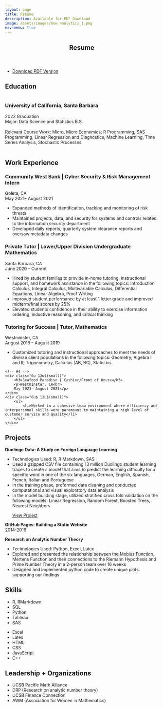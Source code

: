 ```yaml
---
layout: page
title: Resume
description: Available for PDF Download 
image: assets/images/new_analytics_1.png
nav-menu: true
---
```

<!-- Main -->
<div id="main" class="alt">

<!-- One -->
<section id="one">
	<div class="inner">
		<header class="major">
			<h1>Resume</h1>
		</header>
<ul class="actions">
	<li><a href="Do_Jenny .pdf" class="button fit icon fa-download">Download PDF Version</a></li>
</ul>

<!-- Education -->
	
<h2 id="content">Education</h2>
<div class="box">
	<span class="image left"><img src="{% link assets/images/ucsb_seal.gif %}" alt="" style="max-width: 100%;" /></span><h3>University of California, Santa Barbara</h3>
		<p>2022 Graduation
		<br>Major: Data Science and Statistics B.S.
		<br><br>Relevant Course Work: Micro, Micro Economics; R Programming, SAS Programming, Linear Regression and Diagnostics, Machine Learning, Time Series Analysis, Stochastic Processes<br><br></p>
	</div>
		
<!-- Education -->
<!-- <h2 id="content">Education</h2>
	<div class="row">
	<div class="6u 12u$(small)">
	<div class="box">
		<p><span class="image left"><img src="{% link assets/images/ucsb_seal.gif %}" alt="" style="max-width: 100%;" /></span><strong>University of California, Santa Barbara</strong>
		<br>2022 Graduation
		<br>Major: Data Science and Statistics B.S.
		<br><br>Relevant Course Work: Micro, Micro Economics; R Programming, SAS Programming, Linear Regression and Diagnostics, Machine Learning, Time Series Analysis, Stochastic Processes<br></p>
	</div>
	</div>
	<div class="6u$ 12u$(small)">
	<div class="box">
		<p><span class="image left"><img src="{% link assets/images/ucsb_seal.gif %}" alt="" style="max-width: 100%;" /></span><strong>Fountain Valley High School</strong>
		<br>2014-2018</p>
	</div>
		</div>
		</div>
-->
		
<!-- Work Experience -->
<h2 id="content">Work Experience</h2>
<div class="box">
	<div class="row">
	<!-- #1 -->
	<div class="6u 12u$(small)">
		<h3>Community West Bank | Cyber Security & Risk Management Intern</h3>
		<p>Goleta, CA<br> 
		May 2021– August 2021</p>
	</div>
	<div class="6u$ 12u$(small)">
		<ul>
			<li>Expanded methods of identification, tracking and monitoring of risk threats</li>
			<li>Maintained projects, data, and security for systems and controls related to the information security department</li>
			<li>Developed daily reports, quarterly system clearance reports and oversaw metadata changes</li>
		</ul>
	</div>
	<!-- #2 -->
	<div class="6u 12u$(small)">
		<h3>Private Tutor | Lower/Upper Division Undergraduate Mathematics</h3>
		<p>Santa Barbara, CA<br> 
		June 2020 – Current</p>
	</div>
	<div class="6u$ 12u$(small)">
		<ul>
			<li>Hired by student families to provide in-home tutoring, instructional support, and homework assistance in the following topics: Introduction Calculus, Integral Calculus, Multivariable Calculus, Differential Equations, Linear Algebra, Proof Writing </li>
			<li>Improved student performance by at least 1 letter grade and improved midterm/final scores by 25%</li>
			<li>Elevated students confidence in their ability to exercise information ordering, inductive reasoning, and critical thinking</li>
		</ul>
	</div>
	<!-- #3 -->
	<div class="6u 12u$(small)">
		<h3>Tutoring for Success | Tutor, Mathematics</h3>
		<p>Westminster, CA<br> 
		August 2018 – August 2019</p>
	</div>
	<div class="6u$ 12u$(small)">
		<ul>
			<li>Customized tutoring and instructional approaches to meet the needs of diverse client populations in the following topics: Geometry, Algebra I and II, Trigonometry, Calculus (AB, BC), Statistics</li>
		</ul>
	</div>
		
	<!-- #4 -->
	<div class="6u 12u$(small)">
		<h3>Seafood Paradise | Cashier/Front of House</h3>
		<p>Westminster, CA<br> 
		May 2021– August 2021</p>
	</div>
	<div class="6u$ 12u$(small)">
		<ul>
			<li>Worked in a cohesive team environment where efficiency and interpersonal skills were paramount to maintaining a high level of customer service and quality</li>
		</ul>
	</div>
</div>
</div>
	
		
<!-- Projects -->
<h2 id="content">Projects</h2>
	<div class="row">
	<div class="6u 12u$(small)">
	<div class="box">
		<p><span class="image left"><img src="{% link assets/images/duolingo.png %}" alt="" style="max-width: 100%;" /></span><strong>Duolingo Data: A Study on Foreign Language Learning</strong><br>
		<ul>
			<li>Technologies Used: R, R Markdown, SAS</li>
			<li>Used a gzipped CSV file containing 13 million Duolingo student learning traces to create a model that aims to predict the learning difficulty for a specific word in one of the six languages, German, English, Spanish, French, Italian and Portuguese</li>
			<li>In the training phase, preformed data cleaning and conducted computational and visual exploratory data analysis</li>
			<li>In the model building stage, utilized stratified cross fold validation on the following models: Linear Regression, Random Forest, Boosted Trees, Nearest Neighbors</li>
		</ul></p>
		<ul class="actions">
	<a href="PSTAT-131-Final-Project-.html" class="button">View Project</a></ul>
	</div>
	</div>
	<div class="6u$ 12u$(small)">
	<div class="box">
		<p><span class="image left"><img src="{% link assets/images/mockup_large.png %}" alt="" style="max-width: 100%;" /></span><strong>GitHub Pages: Building a Static Website</strong>
		<br>2014-2018</p>
	</div>
	</div>
<div class="6u 12u$(small)">
	<div class="box">
		<p><span class="image left"><img src="{% link assets/images/riemann.jpeg %}" alt="" style="max-width: 100%;" /></span><strong>Research on Analytic Number Theory</strong><br>
		<ul>
		<li>Technologies Used: Python, Excel, Latex</li>
			<li>Explored and presented the relationship between the Mobius Function, Mertens Function and their connections to the Riemann Hypothesis and Prime Number Theory in a 2-person team over 16 weeks</li>
			<li>Designed and implemented python code to create unique plots supporting our findings</li>
			</ul></p>
	</div>
	</div>
		</div>
		
<!-- Skills -->
<h2 id="content">Skills</h2>
<div class="box">
	<div class="row">
	<!-- #1 -->
	<div class="6u 12u$(small)">
		<ul>
			<li>R, RMarkdown</li>
			<li>SQL</li>
			<li>Python</li>
			<li>Tableau</li>
			<li>SAS</li>
		</ul>
	</div>
	<div class="6u$ 12u$(small)">
		<ul>
			<li>Excel</li>
			<li>Latex</li>
			<li>HTML</li>
			<li>CSS</li>
			<li>JavaScript</li>
			<li>C++</li>
		</ul>
	</div>
		</div>
	
</div>
		
<!-- Leadership/Organizations -->
<h2 id="content">Leadership + Organizations</h2>
<div class="box">
	<ul>
			<li>UCSB Pacific Math Alliance</li>
			<li>DRP (Research on analytic number theory)</li>
			<li>UCSB Finance Connection</li>
			<li>AWM (Association for Women in Mathematics)</li>
		</ul>
</div>
